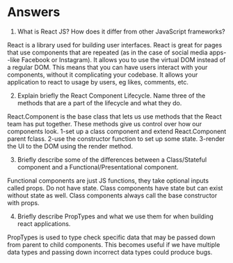# Answers

1. What is React JS? How does it differ from other JavaScript frameworks?

React is a library used for building user interfaces. React is great for pages that use components that are repeated (as in the case of social media apps--like Facebook or Instagram). It allows you to use the virtual DOM instead of  a regular DOM. This means that you can have users interact with your components, without it complicating your codebase. It allows your application to react to usage by users, eg likes, comments, etc.

2. Explain briefly the React Component Lifecycle. Name three of the methods that are a part of the lifecycle and what they do.

React.Component is the base class that lets us use methods that the React team has put together. These methods give us control over how our components look. 
1-set up a class component and extend React.Component parent fclass.
2-use the constructor function to set up some state.
3-render the UI to the DOM using the render method.

3. Briefly describe some of the differences between a Class/Stateful component and a Functional/Presentational component.

Functional components are just JS functions, they take optional inputs called props. Do not have state.
Class components have state but can exist without state as well. Class components always call the base constructor with props.

4. Briefly describe PropTypes and what we use them for when building react applications.

PropTypes is used to type check specific data that may be passed down from parent to child components. This becomes useful if we have multiple data types and passing down incorrect data types could produce bugs. 